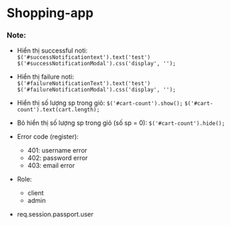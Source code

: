 # Shopping-app

### Note:
- Hiển thị successful noti:  
  `$('#successNotificationtext').text('test')`  
  `$('#successNotificationModal').css('display', '');`
- Hiển thị failure noti:  
  `$('#failureNotificationText').text('test')`  
  `$('#failureNotificationModal').css('display', '');`
- Hiển thị số lượng sp trong giỏ:
  `$('#cart-count').show();`
  `$('#cart-count').text(cart.length);`
- Bỏ hiển thị số lượng sp trong giỏ (số sp = 0):
  `$('#cart-count').hide();`

- Error code (register):
  + 401: username error
  + 402: password error
  + 403: email error
- Role:
  + client
  + admin

- req.session.passport.user